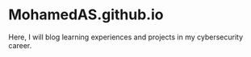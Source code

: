 # MohamedAS.github.io
Here, I will blog learning experiences and projects in my cybersecurity career.
